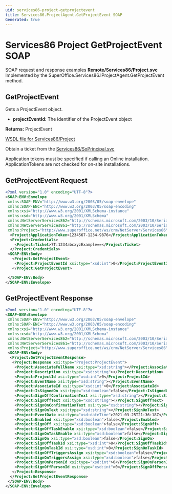 ```yaml
---
uid: services86-project-getprojectevent
title: Services86.ProjectAgent.GetProjectEvent SOAP
Generated: true
---
```


# Services86 Project GetProjectEvent SOAP

SOAP request and response examples **Remote/Services86/Project.svc**
Implemented by the <see cref="M:SuperOffice.Services86.IProjectAgent.GetProjectEvent">SuperOffice.Services86.IProjectAgent.GetProjectEvent</see> method.

## GetProjectEvent

Gets a ProjectEvent object.

* **projectEventId:** The identifier of the ProjectEvent object

**Returns:** ProjectEvent


[WSDL file for Services86/Project](../Services86-Project.md)

Obtain a ticket from the [Services86/SoPrincipal.svc](../SoPrincipal/SoPrincipal.md)

Application tokens must be specified if calling an Online installation. ApplicationTokens are not checked for on-site installations.

## GetProjectEvent Request

```xml
<?xml version="1.0" encoding="UTF-8"?>
<SOAP-ENV:Envelope
 xmlns:SOAP-ENV="http://www.w3.org/2003/05/soap-envelope"
 xmlns:SOAP-ENC="http://www.w3.org/2003/05/soap-encoding"
 xmlns:xsi="http://www.w3.org/2001/XMLSchema-instance"
 xmlns:xsd="http://www.w3.org/2001/XMLSchema"
 xmlns:NetServerServices862="http://schemas.microsoft.com/2003/10/Serialization/Arrays"
 xmlns:NetServerServices861="http://schemas.microsoft.com/2003/10/Serialization/"
 xmlns:Project="http://www.superoffice.net/ws/crm/NetServer/Services86">
  <Project:ApplicationToken>1234567-1234-9876</Project:ApplicationToken>
  <Project:Credentials>
    <Project:Ticket>7T:1234abcxyzExample==</Project:Ticket>
  </Project:Credentials>
 <SOAP-ENV:Body>
   <Project:GetProjectEvent>
    <Project:ProjectEventId xsi:type="xsd:int">0</Project:ProjectEventId>
   </Project:GetProjectEvent>

 </SOAP-ENV:Body>
</SOAP-ENV:Envelope>

```


## GetProjectEvent Response

```xml
<?xml version="1.0" encoding="UTF-8"?>
<SOAP-ENV:Envelope
 xmlns:SOAP-ENV="http://www.w3.org/2003/05/soap-envelope"
 xmlns:SOAP-ENC="http://www.w3.org/2003/05/soap-encoding"
 xmlns:xsi="http://www.w3.org/2001/XMLSchema-instance"
 xmlns:xsd="http://www.w3.org/2001/XMLSchema"
 xmlns:NetServerServices862="http://schemas.microsoft.com/2003/10/Serialization/Arrays"
 xmlns:NetServerServices861="http://schemas.microsoft.com/2003/10/Serialization/"
 xmlns:Project="http://www.superoffice.net/ws/crm/NetServer/Services86">
 <SOAP-ENV:Body>
  <Project:GetProjectEventResponse>
   <Project:Response xsi:type="Project:ProjectEvent">
    <Project:AssociateFullName xsi:type="xsd:string"></Project:AssociateFullName>
    <Project:Description xsi:type="xsd:string"></Project:Description>
    <Project:ProjectId xsi:type="xsd:int">0</Project:ProjectId>
    <Project:EventName xsi:type="xsd:string"></Project:EventName>
    <Project:AssociateId xsi:type="xsd:int">0</Project:AssociateId>
    <Project:IsSignedOn xsi:type="xsd:boolean">false</Project:IsSignedOn>
    <Project:SignOffConfirmationText xsi:type="xsd:string"></Project:SignOffConfirmationText>
    <Project:SignOffText xsi:type="xsd:string"></Project:SignOffText>
    <Project:SignOnConfirmationText xsi:type="xsd:string"></Project:SignOnConfirmationText>
    <Project:SignOnText xsi:type="xsd:string"></Project:SignOnText>
    <Project:EventDate xsi:type="xsd:dateTime">2021-03-25T21:36:18Z</Project:EventDate>
    <Project:Enabled xsi:type="xsd:boolean">false</Project:Enabled>
    <Project:SignOff xsi:type="xsd:boolean">false</Project:SignOff>
    <Project:SignOffTaskEnable xsi:type="xsd:boolean">false</Project:SignOffTaskEnable>
    <Project:SignOnTaskEnable xsi:type="xsd:boolean">false</Project:SignOnTaskEnable>
    <Project:SignOn xsi:type="xsd:boolean">false</Project:SignOn>
    <Project:SignOffTaskId xsi:type="xsd:int">0</Project:SignOffTaskId>
    <Project:SignOnTaskId xsi:type="xsd:int">0</Project:SignOnTaskId>
    <Project:SignOffTriggersAssign xsi:type="xsd:boolean">false</Project:SignOffTriggersAssign>
    <Project:SignOnTriggersAssign xsi:type="xsd:boolean">false</Project:SignOnTriggersAssign>
    <Project:SignOnPersonId xsi:type="xsd:int">0</Project:SignOnPersonId>
    <Project:SignOffPersonId xsi:type="xsd:int">0</Project:SignOffPersonId>
   </Project:Response>
  </Project:GetProjectEventResponse>
 </SOAP-ENV:Body>
</SOAP-ENV:Envelope>

```

